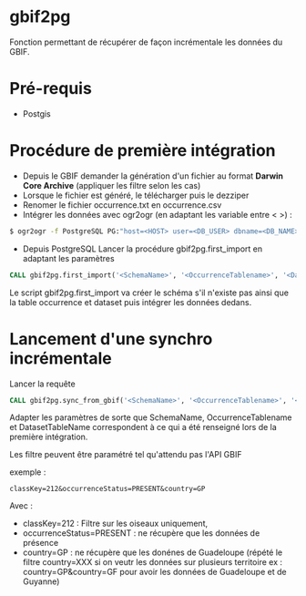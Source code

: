 # gbif2pg

Fonction permettant de récupérer de façon incrémentale les données du GBIF.

# Pré-requis
- Postgis

# Procédure de première intégration
- Depuis le GBIF demander la génération d'un fichier au format **Darwin Core Archive** (appliquer les filtre selon les cas)
- Lorsque le fichier est généré, le télécharger puis le dezziper
- Renomer le fichier occurrence.txt en occurrence.csv
- Intégrer les données avec ogr2ogr (en adaptant les variable entre < >) :
```sh
$ ogr2ogr -f PostgreSQL PG:"host=<HOST> user=<DB_USER> dbname=<DB_NAME> password=<DB_PASSWORD>" -oo AUTODETECT_TYPE=YES -oo SEPARATOR=TAB -nln gbif2pg.tmp_occurrence_first_import occurrence.csv
```

- Depuis PostgreSQL Lancer la procédure gbif2pg.first_import en adaptant les paramètres
```sql
CALL gbif2pg.first_import('<SchemaName>', '<OccurrenceTablename>', '<DatasetTableName>');
```
Le script gbif2pg.first_import va créer le schéma s'il n'existe pas ainsi que la table occurrence et dataset puis intégrer les données dedans.

# Lancement d'une synchro incrémentale

Lancer la requête 

```sql
CALL gbif2pg.sync_from_gbif('<SchemaName>', '<OccurrenceTablename>', '<DatasetTableName>', '<filter>');
```

Adapter les paramètres de sorte que SchemaName, OccurrenceTablename et DatasetTableName correspondent à ce qui a été renseigné lors de la première intégration.

Les filtre peuvent être paramétré tel qu'attendu pas l'API GBIF

exemple : 
```
classKey=212&occurrenceStatus=PRESENT&country=GP
```
Avec :
- classKey=212 : Filtre sur les oiseaux uniquement, 
- occurrenceStatus=PRESENT : ne récupère que les données de présence
- country=GP : ne récupère que les donénes de Guadeloupe (répété le filtre country=XXX si on veutr les données sur plusieurs territoire ex : country=GP&country=GF pour avoir les données de Guadeloupe et de Guyanne)
